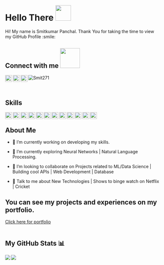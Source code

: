 
# Hello There <img src = "https://raw.githubusercontent.com/MartinHeinz/MartinHeinz/master/wave.gif" width = 50px>

<div size='20px'> Hi! My name is Smitkumar Panchal. Thank You for taking the time to view my GitHub Profile :smile: 
<h2> Connect with me <img src='https://raw.githubusercontent.com/ShahriarShafin/ShahriarShafin/main/Assets/handshake.gif' width="64px"> </h2>
<a href = 'https://www.linkedin.com/in/smitkumar-panchal-44162b1a0'> <img width = '22px' align= 'left' src="https://raw.githubusercontent.com/rahulbanerjee26/githubAboutMeGenerator/main/icons/linked-in-alt.svg"/></a> 
<a href = 'https://www.twitter.com/SmitPanchal271'> <img width = '22px' align= 'left' src="https://raw.githubusercontent.com/rahulbanerjee26/githubAboutMeGenerator/main/icons/twitter.svg"/></a> 
<a href = 'https://www.github.com/Smit271'> <img width = '22px' align= 'left' src="https://raw.githubusercontent.com/rahulbanerjee26/githubAboutMeGenerator/main/icons/github.svg"/></a> 
<p align="left"> <img src="https://komarev.com/ghpvc/?username=Smit271" alt="Smit271" /> </p>
</div>
<br>

<h2> Skills </h2>
<img width ='22px' align='left' src ='https://raw.githubusercontent.com/rahulbanerjee26/githubAboutMeGenerator/main/icons/linux.svg'>
<img width ='22px' align='left' src ='https://raw.githubusercontent.com/rahulbanerjee26/githubAboutMeGenerator/main/icons/python.svg'>
<img width ='22px' align='left' src ='https://raw.githubusercontent.com/rahulbanerjee26/githubAboutMeGenerator/main/icons/tensorflow.svg'>
<img width ='22px' align='left' src ='https://raw.githubusercontent.com/rahulbanerjee26/githubAboutMeGenerator/main/icons/scikit.svg'>
<img width ='22px' align='left' src ='https://raw.githubusercontent.com/rahulbanerjee26/githubAboutMeGenerator/main/icons/selenium.svg'>
<img width ='22px' align='left' src ='https://raw.githubusercontent.com/rahulbanerjee26/githubAboutMeGenerator/main/icons/opencv.svg'>
<img width ='22px' align='left' src ='https://raw.githubusercontent.com/rahulbanerjee26/githubAboutMeGenerator/main/icons/sqlite.svg'>
<img width ='22px' align='left' src ='https://raw.githubusercontent.com/rahulbanerjee26/githubAboutMeGenerator/main/icons/html.svg'>
<img width ='22px' align='left' src ='https://raw.githubusercontent.com/rahulbanerjee26/githubAboutMeGenerator/main/icons/css.svg'>
<img width ='22px' align='left' src ='https://raw.githubusercontent.com/rahulbanerjee26/githubAboutMeGenerator/main/icons/google.svg'>
<img width ='22px' align='left' src ='https://raw.githubusercontent.com/rahulbanerjee26/githubAboutMeGenerator/main/icons/youtube.svg'>
<img width ='22px' align='left' src ='https://raw.githubusercontent.com/rahulbanerjee26/githubAboutMeGenerator/main/icons/github.svg'>

<br>

<h2> About Me </h2>

- 🔭 I’m currently working on developing my skills.

- 🌱 I’m currently exploring Neural Networks |
Natural Language Processing.

- 👯 I’m looking to collaborate on Projects related to ML/Data Science |
Building cool APIs |
Web Development |
Database 

- 💬 Talk to me about New Technologies |
Shows to binge watch on Netflix |
Cricket

<h2>You can see my projects and experiences on my portfolio.</h2>
<a href = "https://smit271.github.io/" target = "_blank">
  Click here for portfolio
</a>
<br>
<br>


## My GitHub Stats 📊
<a href="https://github.com/anuraghazra/github-readme-stats">
<img align="left" src="https://github-readme-stats.vercel.app/api?username=Smit271&count_private=true&show_icons=true&theme=radical" />
</a>
<a href="https://github.com/anuraghazra/convoychat">
<img align="center" src="https://github-readme-stats.vercel.app/api/top-langs/?username=Smit271&layout=compact" />
</a>


